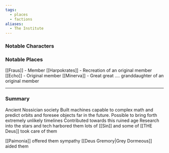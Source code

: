 ```yaml
---
tags:
  - places
  - factions
aliases:
  - The Institute
---
```

### Notable Characters


### Notable Places
[[Fraus]] - Member
[[Harpokrates]] - Recreation of an original member
[[Echo]] - Original member
[[Minerva]] - Great great .... granddaughter of an original member

___
### Summary

Ancient Nossician society 
Built machines capable to complex math and predict orbits and foresee objects far in the future. Possible to bring forth extremely unlikely timelines 
Contributed towards this ruined age
Research into the stars and tech harbored them lots of [[Sin]] and some of [[THE Deus]] took care of them

[[Paimonia]] offered them sympathy 
[[Deus Gremory|Grey Dormeous]] aided them